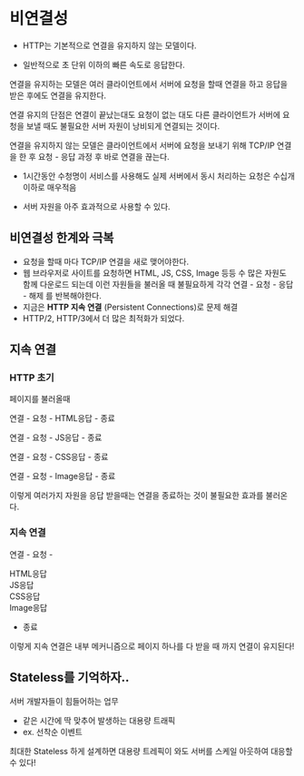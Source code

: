 # 비연결성

- HTTP는 기본적으로 연결을 유지하지 않는 모델이다.

- 일반적으로 초 단위 이하의 빠른 속도로 응답한다.

연결을 유지하는 모델은 여러 클라이언트에서 서버에 요청을 할때 연결을 하고 응답을 받은 후에도 연결을 유지한다.

연결 유지의 단점은 연결이 끝났는대도 요청이 없는 대도 다른 클라이언트가 서버에 요청을 보낼 때도 불필요한 서버 자원이 낭비되게 연결되는 것이다.

연결을 유지하지 않는 모델은 클라이언트에서 서버에 요청을 보내기 위해 TCP/IP 연결을 한 후 요청 - 응답 과정 후 바로 연결을 끊는다.

- 1시간동안 수청명이 서비스를 사용해도 실제 서버에서 동시 처리하는 요청은 수십개 이하로 매우적음

- 서버 자원을 아주 효과적으로 사용할 수 있다.

## 비연결성 한계와 극복

- 요청을 할때 마다 TCP/IP 연결을 새로 맺어야한다.
- 웹 브라우저로 사이트를 요청하면 HTML, JS, CSS, Image 등등 수 많은 자원도 함께 다운로드 되는데 이런 자원들을 불러올 때 불필요하게 각각 연결 - 요청 - 응답 - 해제 를 반복해야한다.
- 지금은 **HTTP 지속 연결** (Persistent Connections)로 문제 해결
- HTTP/2, HTTP/3에서 더 많은 최적화가 되었다.

## 지속 연결

### HTTP 초기

페이지를 불러올때

연결 - 요청 - HTML응답 - 종료

연결 - 요청 - JS응답 - 종료

연결 - 요청 - CSS응답 - 종료

연결 - 요청 - Image응답 - 종료

이렇게 여러가지 자원을 응답 받을때는 연결을 종료하는 것이 불필요한 효과를 불러온다.

### 지속 연결

연결 - 요청 -

HTML응답  
JS응답  
CSS응답  
Image응답

- 종료

이렇게 지속 연결은 내부 메커니즘으로 페이지 하나를 다 받을 때 까지 연결이 유지된다!

## Stateless를 기억하자..

서버 개발자들이 힘들어하는 업무

- 같은 시간에 딱 맞추어 발생하는 대용량 트래픽
- ex. 선착순 이벤트

최대한 Stateless 하게 설계하면 대용량 트레픽이 와도 서버를 스케일 아웃하여 대응할 수 있다!

